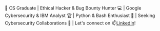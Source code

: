 👋 CS Graduate | Ethical Hacker & Bug Bounty Hunter 💻 | Google Cybersecurity & IBM Analyst 🏆 | Python & Bash Enthusiast 🐍 | Seeking Cybersecurity Collaborations 🤝 | Let's connect on 📫[LinkedIn](https://www.linkedin.com/in/mtabarikasif/)! 


<!---
m-tabarik/m-tabarik is a ✨ special ✨ repository because its `README.md` (this file) appears on your GitHub profile.
You can click the Preview link to take a look at your changes.
--->
